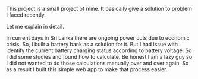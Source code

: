 This project is a small project of mine. It basically give a solution to problem I faced recently.

Let me explain in detail.

In current days in Sri Lanka there are ongoing power cuts due to economic crisis. So, I built a battery bank
as a solution for it. But I had issue with identify the current battery charging status according to battery 
voltage. So I did some studies and found how to calculate. Be honest I am a lazy guy so I did not wanted to do
those calculations manually over and over again. So as a result I built this simple web app to make that process easier.